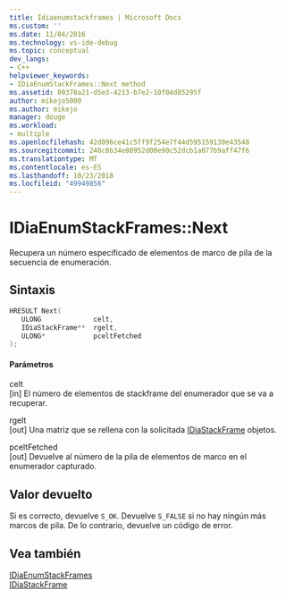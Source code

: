 ```yaml
---
title: Idiaenumstackframes | Microsoft Docs
ms.custom: ''
ms.date: 11/04/2016
ms.technology: vs-ide-debug
ms.topic: conceptual
dev_langs:
- C++
helpviewer_keywords:
- IDiaEnumStackFrames::Next method
ms.assetid: 09378a21-d5e3-4213-b7e2-10f04d85295f
author: mikejo5000
ms.author: mikejo
manager: douge
ms.workload:
- multiple
ms.openlocfilehash: 42d096ce41c5ff9f254e7f44d595159130e43548
ms.sourcegitcommit: 240c8b34e80952d00e90c52dcb1a077b9aff47f6
ms.translationtype: MT
ms.contentlocale: es-ES
ms.lasthandoff: 10/23/2018
ms.locfileid: "49949856"
---
```

# <a name="idiaenumstackframesnext"></a>IDiaEnumStackFrames::Next
Recupera un número especificado de elementos de marco de pila de la secuencia de enumeración.  
  
## <a name="syntax"></a>Sintaxis  
  
```C++  
HRESULT Next(   
   ULONG             celt,  
   IDiaStackFrame**  rgelt,  
   ULONG*            pceltFetched  
);  
```  
  
#### <a name="parameters"></a>Parámetros  
 celt  
 [in] El número de elementos de stackframe del enumerador que se va a recuperar.  
  
 rgelt  
 [out] Una matriz que se rellena con la solicitada [IDiaStackFrame](../../debugger/debug-interface-access/idiastackframe.md) objetos.  
  
 pceltFetched  
 [out] Devuelve al número de la pila de elementos de marco en el enumerador capturado.  
  
## <a name="return-value"></a>Valor devuelto  
 Si es correcto, devuelve `S_OK`. Devuelve `S_FALSE` si no hay ningún más marcos de pila. De lo contrario, devuelve un código de error.  
  
## <a name="see-also"></a>Vea también  
 [IDiaEnumStackFrames](../../debugger/debug-interface-access/idiaenumstackframes.md)   
 [IDiaStackFrame](../../debugger/debug-interface-access/idiastackframe.md)